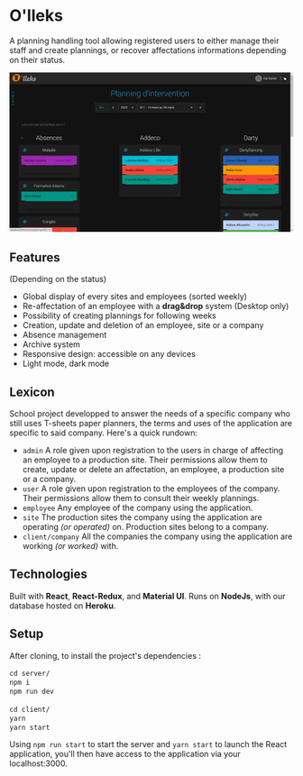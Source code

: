 # O'lleks

A planning handling tool allowing registered users to either manage their staff and create plannings, or recover affectations informations depending on their status.

![Screenshot](screenshot.png)

## Features

(Depending on the status)

- Global display of every sites and employees (sorted weekly)
- Re-affectation of an employee with a **drag&drop** system (Desktop only)
- Possibility of creating plannings for following weeks
- Creation, update and deletion of an employee, site or a company
- Absence management
- Archive system
- Responsive design: accessible on any devices
- Light mode, dark mode

## Lexicon

School project developped to answer the needs of a specific company who still uses T-sheets paper planners, the terms and uses of the application are specific to said company. Here's a quick rundown:

- ```admin``` A role given upon registration to the users in charge of affecting an employee to a production site. Their permissions allow them to create, update or delete an affectation, an employee, a production site or a company.
- ```user``` A role given upon registration to the employees of the company. Their permissions allow them to consult their weekly plannings.
- ```employee``` Any employee of the company using the application.
- ```site``` The production sites the company using the application are operating *(or operated)* on. Production sites belong to a company.
- ```client/company``` All the companies the company using the application are working *(or worked)* with.

## Technologies

Built with **React**, **React-Redux**, and **Material UI**. Runs on **NodeJs**, with our database hosted on **Heroku**.

## Setup

After cloning, to install the project's dependencies :

```nodejs
cd server/
npm i
npm run dev

cd client/
yarn
yarn start
```

Using ```npm run start``` to start the server and ```yarn start``` to launch the React application, you'll then have access to the application via your localhost:3000.
